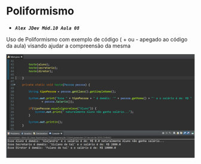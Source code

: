 # Poliformismo

* ***```Alex JDev Mód.10 Aula 08```*** 


Uso de Poliformismo com exemplo de código ( + ou - apegado ao código da aula)
visando ajudar a compreensão da mesma


![codigo](poli.png)


